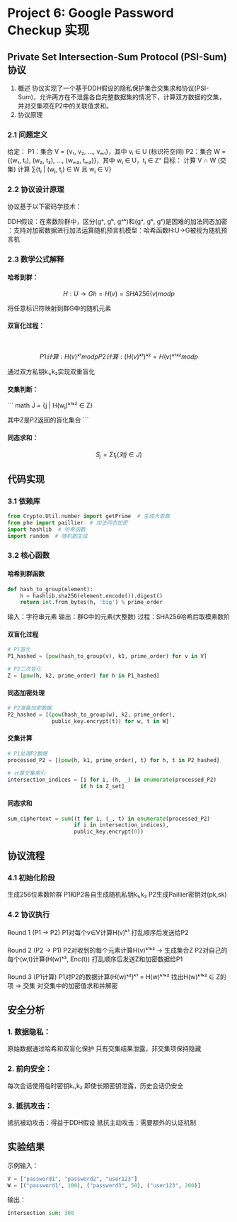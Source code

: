 # Project 6: Google Password Checkup 实现

## Private Set Intersection-Sum Protocol (PSI-Sum) 协议
1. 概述
协议实现了一个基于DDH假设的隐私保护集合交集求和协议(PSI-Sum)，允许两方在不泄露各自完整数据集的情况下，计算双方数据的交集，并对交集项在P2中的关联值求和。
2. 协议原理
### 2.1 问题定义
给定：
P1：集合 V = {v₁, v₂, ..., vₘ₁}，其中 vᵢ ∈ U (标识符空间)
P2：集合 W = {(w₁, t₁), (w₂, t₂), ..., (wₘ₂, tₘ₂)}，其中 wⱼ ∈ U，tⱼ ∈ ℤ⁺
目标：
计算 V ∩ W (交集)
计算 ∑{tⱼ | (wⱼ, tⱼ) ∈ W 且 wⱼ ∈ V}
### 2.2 协议设计原理
协议基于以下密码学技术：

​​DDH假设​​：在素数阶群中，区分(gᵃ, gᵇ, gᵃᵇ)和(gᵃ, gᵇ, gᶜ)是困难的
​​加法同态加密​​：支持对加密数据进行加法运算
​​随机预言机模型​​：哈希函数H:U→G被视为随机预言机
### 2.3 数学公式解释
#### 哈希到群​​：
``` math
H:U → G
h = H(v) = SHA256(v) mod p
```
将任意标识符映射到群G中的随机元素
#### 双盲化过程：
​​
``` math
P1计算: H(v)ᵏ¹ mod p
P2计算: (H(v)ᵏ¹)ᵏ² = H(v)ᵏ¹ᵏ² mod p
```
通过双方私钥k₁,k₂实现双重盲化
#### 交集判断：
​``` math
J = {j | H(wⱼ)ᵏ¹ᵏ² ∈ Z}

其中Z是P2返回的盲化集合
​​```
#### 同态求和：
``` math
Sⱼ = Σ tⱼ (对j ∈ J)

```

## 代码实现
### 3.1 依赖库
``` python
from Crypto.Util.number import getPrime  # 生成大素数
from phe import paillier  # 加法同态加密
import hashlib  # 哈希函数
import random  # 随机数生成
```
### 3.2 核心函数
#### 哈希到群函数
``` python
def hash_to_group(element):
    h = hashlib.sha256(element.encode()).digest()
    return int.from_bytes(h, 'big') % prime_order
```
输入：字符串元素
输出：群G中的元素(大整数)
过程：SHA256哈希后取模素数阶
#### 双盲化过程
``` python
# P1盲化
P1_hashed = [pow(hash_to_group(v), k1, prime_order) for v in V]

# P2二次盲化
Z = [pow(h, k2, prime_order) for h in P1_hashed]
```
#### 同态加密处理
``` python
# P2准备加密数据
P2_hashed = [(pow(hash_to_group(w), k2, prime_order), 
              public_key.encrypt(t)) for w, t in W]
```
#### 交集计算
``` python
# P1处理P2数据
processed_P2 = [(pow(h, k1, prime_order), t) for h, t in P2_hashed]

# 计算交集索引
intersection_indices = [i for i, (h, _) in enumerate(processed_P2) 
                       if h in Z_set]
```

#### 同态求和
``` python
sum_ciphertext = sum((t for i, (_, t) in enumerate(processed_P2) 
                     if i in intersection_indices), 
                     public_key.encrypt(0))
```
## 协议流程

### 4.1 初始化阶段
生成256位素数阶群
P1和P2各自生成随机私钥k₁,k₂
P2生成Paillier密钥对(pk,sk)
### 4.2 协议执行
####
Round 1 (P1 → P2)
P1对每个v∈V计算H(v)ᵏ¹
打乱顺序后发送给P2
####
Round 2 (P2 → P1)
P2对收到的每个元素计算H(v)ᵏ¹ᵏ² → 生成集合Z
P2对自己的每个(w,t)计算(H(w)ᵏ², Enc(t))
打乱顺序后发送Z和加密数据给P1
####
Round 3 (P1计算)
P1对P2的数据计算(H(w)ᵏ²)ᵏ¹ = H(w)ᵏ¹ᵏ²
找出H(w)ᵏ¹ᵏ² ∈ Z的项 → 交集
对交集中的加密值求和并解密
## 安全分析
### 1. ​数据隐私​​：
原始数据通过哈希和双盲化保护
只有交集结果泄露，非交集项保持隐藏
### 2. ​前向安全​​：
每次会话使用临时密钥k₁,k₂
即使长期密钥泄露，历史会话仍安全
### 3. ​抵抗攻击​​：
抵抗被动攻击：得益于DDH假设
抵抗主动攻击：需要额外的认证机制
## 实验结果
示例输入：
``` python
V = ["password1", "password2", "user123"]
W = [("password1", 100), ("password3", 50), ("user123", 200)]
```
输出：
``` python
Intersection sum: 300
```